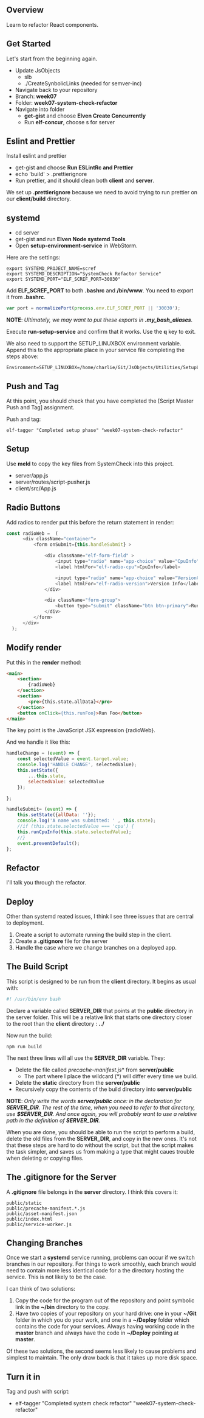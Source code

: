 ## Overview

Learn to refactor React components.

## Get Started

Let's start from the beginning again.

- Update JsObjects
  - slb
  - ./CreateSynbolicLinks (needed for semver-inc)
- Navigate back to your repository
- Branch: **week07**
- Folder: **week07-system-check-refactor**
- Navigate into folder
  - **get-gist** and choose **Elven Create Concurrently**
  - Run **elf-concur**, choose s for server

## Eslint and Prettier

Install eslint and prettier

- get-gist and choose **Run ESLintRc and Prettier**
- echo 'build' > .prettierignore
- Run prettier, and it should clean both **client** and **server**.

We set up **.prettierignore** because we need to avoid trying to run prettier on our **client/build** directory.

## systemd

- cd server
- get-gist and run **Elven Node systemd Tools**
- Open **setup-environment-service** in WebStorm.

Here are the settings:

    export SYSTEMD_PROJECT_NAME=scref
    export SYSTEMD_DESCRIPTION="SystemCheck Refactor Service"
    export SYSTEMD_PORT="ELF_SCREF_PORT=30030"

Add **ELF_SCREF_PORT** to both **.bashrc** and **/bin/www**. You need to export it from **.bashrc**.

```JavaScript
var port = normalizePort(process.env.ELF_SCREF_PORT || '30030');
```

**NOTE**: _Ultimately, we may want to put these exports in **.my_bash_aliases**._

Execute **run-setup-service** and confirm that it works. Use the **q** key to exit.

We also need to support the SETUP_LINUXBOX environment variable. Append this to the appropriate place in your service file completing the steps above:

    Environment=SETUP_LINUXBOX=/home/charlie/Git/JsObjects/Utilities/SetupLinuxBox

## Push and Tag

At this point, you should check that you have completed the [Script Master Push and Tag] assignment.

Push and tag:

    elf-tagger "Completed setup phase" "week07-system-check-refactor"

## Setup

Use **meld** to copy the key files from SystemCheck into this project.

- server/app.js
- server/routes/script-pusher.js
- client/src/App.js

## Radio Buttons

Add radios to render put this before the return statement in render:

```javascript
const radioWeb =  (
      <div className="container">
          <form onSubmit={this.handleSubmit} >

              <div className="elf-form-field" >
                  <input type="radio" name="app-choice" value="CpuInfo" id="elf-radio-cpu" onChange={this.handleChange}/>
                  <label htmlFor="elf-radio-cpu">CpuInfo</label>

                  <input type="radio" name="app-choice" value="VersionCheck" id="elf-radio-version" onChange={this.handleChange}/>
                  <label htmlFor="elf-radio-version">Version Info</label>
              </div>

              <div className="form-group">
                  <button type="submit" className="btn btn-primary">Run System Script</button>
              </div>
          </form>
      </div>
  );
```

## Modify render

Put this in the **render** method:

```html
<main>
    <section>
        {radioWeb}
    </section>
    <section>
        <pre>{this.state.allData}</pre>
    </section>
    <button onClick={this.runFoo}>Run Foo</button>
</main>
```

The key point is the JavaScript JSX expression {radioWeb}.

And we handle it like this:

```javascript
handleChange = (event) => {
    const selectedValue = event.target.value;
    console.log('HANDLE CHANGE', selectedValue);
    this.setState({
        ...this.state,
        selectedValue: selectedValue
    });

};

handleSubmit= (event) => {
    this.setState({allData: ''});
    console.log('A name was submitted: ' , this.state);
    //if (this.state.selectedValue === 'cpu') {
    this.runCpuInfo(this.state.selectedValue);
    //}
    event.preventDefault();
};
```

## Refactor

I'll talk you through the refactor.

## Deploy

Other than systemd reated issues, I think I see three issues that are central to deployment.

1. Create a script to automate running the build step in the client.
2. Create a **.gitignore** file for the server
3. Handle the case where we change branches on a deployed app.

## The Build Script

This script is designed to be run from the **client** directory. It begins as usual with:

```bash
#! /usr/bin/env bash
```

Declare a variable called **SERVER_DIR** that points at the **public** directory in the server folder. This will be a relative link that starts one directory closer to the root than the **client** directory : **../<THE PATH>**

Now run the build:

    npm run build

The next three lines will all use the **SERVER_DIR** variable. They:

- Delete the file called **precache-manifest*.js** from **server/public**
  - The part where I place the wildcard (\*) will differ every time we build.
- Delete the **static** directory from the **server/public**
- Recursively copy the contents of the build directory into **server/public**

**NOTE**: _Only write the words **server/public** once: in the declaration for **SERVER_DIR**. The rest of the time, when you need to refer to that directory, use **$SERVER_DIR**. And once again, you will probably want to use a relative path in the definition of **SERVER_DIR**._

When you are done, you should be able to run the script to perform a build, delete the old files from the **SERVER_DIR**, and copy in the new ones. It's not that these steps are hard to do without the script, but that the script makes the task simpler, and saves us from making a type that might caues trouble when deleting or copying files.

## The .gitignore for the Server

A **.gitignore** file belongs in the **server** directory. I think this covers it:

    public/static
    public/precache-manifest.*.js
    public/asset-manifest.json
    public/index.html
    public/service-worker.js

## Changing Branches

Once we start a **systemd** service running, problems can occur if we switch branches in our repository. For things to work smoothly, each branch would need to contain more less identical code for a the directory hosting the service. This is not likely to be the case.

I can think of two solutions:

1. Copy the code for the program out of the repository and point symbolic link in the **~/bin** directory to the copy.
1. Have two copies of your repository on your hard drive: one in your **~/Git** folder in which you do your work, and one in a **~/Deploy** folder which contains the code for your services. Always having working code in the **master** branch and always have the code in **~/Deploy** pointing at **master**.

Of these two solutions, the second seems less likely to cause problems and simplest to maintain. The only draw back is that it takes up more disk space.

## Turn it in

Tag and push with script:

- elf-tagger "Completed system check refactor" "week07-system-check-refactor"
